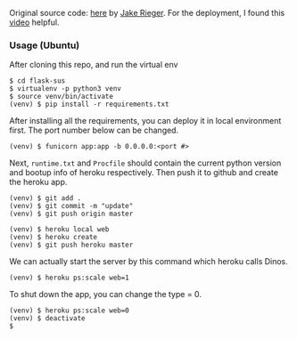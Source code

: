 Original source code: [here](https://github.com/jakerieger/FlaskIntroduction) by [Jake Rieger](https://github.com/jakerieger).
For the deployment, I found this [video](https://www.youtube.com/watch?v=TEuPE5pUh2w) helpful.

### Usage (Ubuntu)
After cloning this repo, and run the virtual env
```
$ cd flask-sus
$ virtualenv -p python3 venv
$ source venv/bin/activate
(venv) $ pip install -r requirements.txt
```
After installing all the requirements, you can deploy it in local environment first. The port number below can be changed.
```
(venv) $ funicorn app:app -b 0.0.0.0:<port #>
```

Next, `runtime.txt` and `Procfile` should contain the current python version and bootup info of heroku respectively. Then push it to github and create the heroku app.
```
(venv) $ git add .
(venv) $ git commit -m "update"
(venv) $ git push origin master

(venv) $ heroku local web
(venv) $ heroku create
(venv) $ git push heroku master
```

We can actually start the server by this command which heroku calls Dinos.
```
(venv) $ heroku ps:scale web=1
```

To shut down the app, you can change the type = 0.
```
(venv) $ heroku ps:scale web=0
(venv) $ deactivate
$
```

